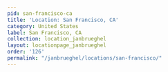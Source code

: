 ```yaml
---
pid: san-francisco-ca
title: 'Location: San Francisco, CA'
category: United States
label: San Francisco, CA
collection: location_janbrueghel
layout: locationpage_janbrueghel
order: '126'
permalink: "/janbrueghel/locations/san-francisco/"
---
```

